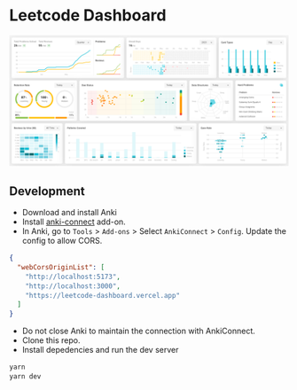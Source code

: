 # Leetcode Dashboard

![leetcode-dashboard-charts](./images/image.png)

## Development

- Download and install Anki
- Install [anki-connect](https://ankiweb.net/shared/info/2055492159) add-on.
- In Anki, go to `Tools` > `Add-ons` > Select `AnkiConnect` > `Config`. Update the config to allow CORS.

```json
{
  "webCorsOriginList": [
    "http://localhost:5173",
    "http://localhost:3000",
    "https://leetcode-dashboard.vercel.app"
  ]
}
```

- Do not close Anki to maintain the connection with AnkiConnect.
- Clone this repo.
- Install depedencies and run the dev server

```bash
yarn
yarn dev
```

<!--
--UI

https://dribbble.com/shots/20325736-Sales-Components


--Features

Factor:
- Number of problems
- Number of reviews
- Difficulty (Easy, Medium, Hard)
- Pattern (DP, BFS, DFS, etc.)
- Due status (due, near due, not due)
- Card type (new, learning, review, young, mature)
- Ease rate (total score of Again, Hard, Good, Easy)
- Retention rate

Data Structures (Sorted by most common in interviews)
- Array
- String
- Hash Table
- Linked List
- Stack
- Matrix
- Tree
  - Binary Tree
  - Trie
- Heap
- Graph
  - Advanced Graph

Algorithm (Sorted by most common in interviews)
- DFS
- BFS
- Binary Search
- Two pointers
- Sliding window
- Prefix Sum
- Backtracking
- DP
 - DP 2D
- Greedy
- Intervals
- Math & Geometry
- Bit Manipulation
- Sorting

All Charts
- Highlight nodes today, this week, this month
- Click on data point
  - Show list of problems | Show single problem
    - See problem detail

LC solved over time
+ Line chart
+ Filter
  + Date: week, month, quarter, year, all
+ Summary: Total solved (increase this week), Total reviews (increase this week)
+ X: time
+ Y: number of LC solved
+ Tooltip
  - Synchronized tooltip on 2 smaller charts
- Lines:
  + Difficulty (Easy, Medium, Hard)
  * Estimated deadlines https://nivo.rocks/storybook/?path=/story/line--highlighting-negative-values

Card type over time
+ Bar
+ X: time
+ Y: Number of card type in stack (new, learning, review)
+ Filter
+ Tooltip

Review Result (Ease rate)
+ SwarmPlot
+ X: card types
+ Y: ease rate
- Hover on each dot to highlight preview reviews, future deadlines on calendar chart

Revision History
+ Calendar
+ Each cell represents a day
+ Color shade: number of LC solved
+ 2 charts: new problems and reviews
+ Tooltip: number of LC solved
+ Streak days stats
  - Tooltip to explain total number
+ Add due date as red square in the future

Hard problems Table
+ Click to see full table
+ Display upcoming leetcode problems

Heatmap
+ Show correlation between number of reviews and review hours
+ Add title
+ Add date filter
+ Add tooltip

ScatterPlot
+ Due Status
+ Dot color: Due status
+ X: Due date distance
+ Y: AC Rate
+ Filter
+ Tooltip

Current retention rate: In progress circle
+ 3 Circles in different states: Review, Young, Mature
+ 1 Progress bar to show overall retention rate
+ Filter
+ Tooltip

Patterns covered
+ Stacked bar chart
+ X: pattern
+ Stack item: Card type
+ Y: Number of reviews
+ Color: card type (new, learning, review)
+ Tooltip

 -->
